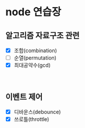 # node 연습장

## 알고리즘 자료구조 관련

- [x] 조합(combination)
- [ ] 순열(permutation)
- [x] 최대공약수(gcd)

<br />

## 이벤트 제어

- [x] 디바운스(debounce)
- [x] 쓰로틀(throttle)
